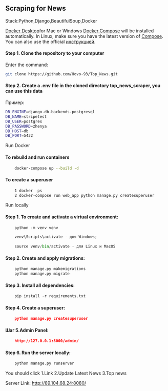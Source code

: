 ## Scraping for News

Stack:Python,Django,BeautifulSoup,Docker

[Docker Desktop](https://www.docker.com/products/docker-desktop)for Mac or Windows [Docker Compose](https://docs.docker.com/compose) will be installed automatically. In Linux, make sure you have the latest version of  [Compose](https://docs.docker.com/compose/install/). You can also use the official  [инструкцией](https://docs.docker.com/engine/install/).

#### Step 1. Clone the repository to your computer
Enter the command:
```bash
git clone https://github.com/Hovo-93/Top_News.git
```
#### Step 2. Create a .env file in the cloned directory top_news_scraper, you can use this data
Пример:
```bash
DB_ENGINE=django.db.backends.postgresql
DB_NAME=stripetest
DB_USER=postgres
DB_PASSWORD=zhenya
DB_HOST=db
DB_PORT=5432
```
Run  Docker 
#### To rebuild and run containers
```bash
    docker-compose up --build -d 

```
#### To create a superuser
```bash
    1 docker  ps 
    2 docker-compose run web_app python manage.py createsuperuser
```
Run locally

#### Step 1. To create and activate a virtual environment:
```python
    python -m venv venv

    venv\Scripts\activate - для Windows;
    
    source venv/bin/activate - для Linux и MacOS
```
#### Step 2. Create and apply migrations:
```python
    python manage.py makemigrations
    python manage.py migrate
```
#### Step 3. Install all dependencies:
```python
    pip install -r requirements.txt
```
#### Step 4. Create a superuser:
```json
    python manage.py createsuperuser
```
#### Шаг 5.Admin Panel:
```json
    http://127.0.0.1:8000/admin/
```
#### Step 6. Run the server locally:
```python
    python manage.py runserver
```

You should click 1.Link 2.Update Latest News 3.Top news  


Server Link: http://89.104.68.24:8080/ 
